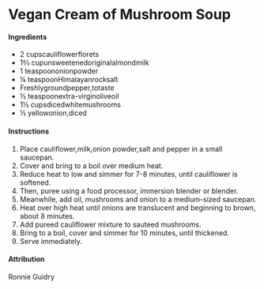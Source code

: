 # Vegan Cream of Mushroom Soup

#### Ingredients

* 2 cupscauliflowerflorets
* 1⅔ cupunsweetenedoriginalalmondmilk
* 1 teaspoononionpowder
* ¼ teaspoonHimalayanrocksalt
* Freshlygroundpepper,totaste
* ½ teaspoonextra-virginoliveoil
* 1½ cupsdicedwhitemushrooms
* ½ yellowonion,diced

#### Instructions

1. Place cauliflower,milk,onion powder,salt and pepper in a small saucepan.
2. Cover and bring to a boil over medium heat.
3. Reduce heat to low and simmer for 7-8 minutes, until cauliflower is softened.
4. Then, puree using a food processor, immersion blender or blender.
5. Meanwhile, add oil, mushrooms and onion to a medium-sized saucepan.
6. Heat over high heat until onions are translucent and beginning to brown, about 8 minutes.
7. Add pureed cauliflower mixture to sauteed mushrooms.
8. Bring to a boil, cover and simmer for 10 minutes, until thickened.
9. Serve immediately.

#### Attribution

Ronnie Guidry
